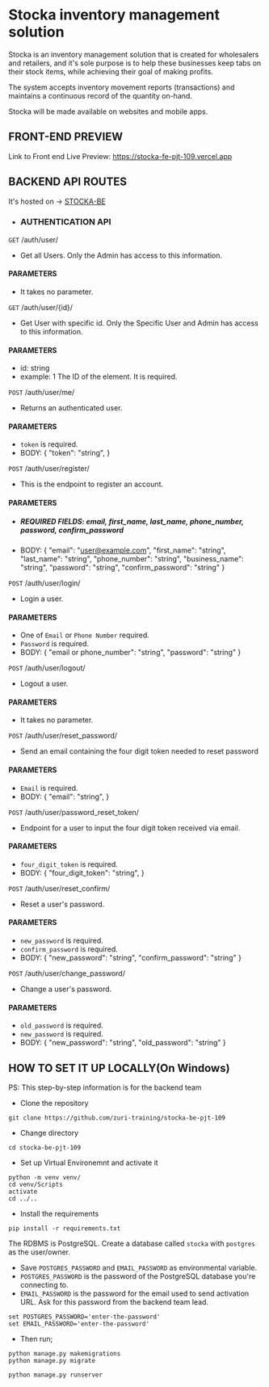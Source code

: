 
# Stocka inventory management solution

Stocka is an inventory management solution that is created for wholesalers and retailers, and it's sole purpose is to help these businesses keep tabs on their stock items, while achieving their goal of making profits.

The system accepts inventory movement reports (transactions) and maintains a continuous record of the quantity on-hand.

Stocka will be made available on websites and mobile apps. 


## FRONT-END PREVIEW
Link to Front end Live Preview: https://stocka-fe-pjt-109.vercel.app


## BACKEND API ROUTES
It's hosted on → [STOCKA-BE](https://stocka-be.herokuapp.com/)


- ### AUTHENTICATION API

``GET`` /auth/user/
- Get all Users. Only the Admin has access to this information.
#### PARAMETERS
- It takes no parameter.


``GET`` /auth/user/{id}/
- Get User with specific id. Only the Specific User and Admin has access to this information.
#### PARAMETERS
- id: string
- example: 1
The ID of the element. It is required.


``POST`` /auth/user/me/
- Returns an authenticated user.
#### PARAMETERS
- ``token`` is required.
- BODY:
    {
        "token": "string", 
    }


``POST`` /auth/user/register/
- This is the endpoint to register an account.
#### PARAMETERS
- ##### REQUIRED FIELDS: email, first_name, last_name, phone_number, password, confirm_password
- BODY:
    {
        "email": "user@example.com",
        "first_name": "string",
        "last_name": "string",
        "phone_number": "string",
        "business_name": "string",
        "password": "string",
        "confirm_password": "string"
    }


``POST`` /auth/user/login/
- Login a user.
#### PARAMETERS
- One of ``Email`` or ``Phone Number`` required.
- ``Password`` is required.
- BODY:
    {
        "email or phone_number": "string",
        "password": "string"
    }


``POST`` /auth/user/logout/
- Logout a user.
#### PARAMETERS
- It takes no parameter.


``POST`` /auth/user/reset_password/
- Send an email containing the four digit token needed to reset password
#### PARAMETERS
- ``Email`` is required.
- BODY:
    {
        "email": "string", 
    }


``POST`` /auth/user/password_reset_token/
- Endpoint for a user to input the four digit token received via email.
#### PARAMETERS
- ``four_digit_token`` is required.
- BODY:
    {
        "four_digit_token": "string", 
    }


``POST`` /auth/user/reset_confirm/
- Reset a user's password.
#### PARAMETERS
- ``new_password`` is required.
- ``confirm_password`` is required.
- BODY:
    {
        "new_password": "string",
        "confirm_password": "string"
    }


``POST`` /auth/user/change_password/
- Change a user's password.
#### PARAMETERS
- ``old_password`` is required.
- ``new_password`` is required.
- BODY:
    {
        "new_password": "string",
        "old_password": "string"
    }



## HOW TO SET IT UP LOCALLY(On Windows)
PS: This step-by-step information is for the backend team

- Clone the repository
```shell script
git clone https://github.com/zuri-training/stocka-be-pjt-109
```

- Change directory
```shell script
cd stocka-be-pjt-109
```

- Set up Virtual Environemnt and activate it
```shell script
python -m venv venv/
cd venv/Scripts
activate
cd ../..
```

- Install the requirements
```shell script
pip install -r requirements.txt
```

The RDBMS is PostgreSQL. Create a database called `stocka` with `postgres` as the user/owner.
- Save `POSTGRES_PASSWORD` and `EMAIL_PASSWORD` as environmental variable.
- `POSTGRES_PASSWORD` is the password of the PostgreSQL database you're connecting to.
- `EMAIL_PASSWORD` is the password for the email used to send activation URL. Ask for this password from the backend team lead.

```shell script
set POSTGRES_PASSWORD='enter-the-password'
set EMAIL_PASSWORD='enter-the-password'
```

- Then run;
```shell script
python manage.py makemigrations
python manage.py migrate
 
python manage.py runserver
```
